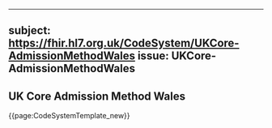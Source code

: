 
---
subject: https://fhir.hl7.org.uk/CodeSystem/UKCore-AdmissionMethodWales
issue: UKCore-AdmissionMethodWales
---
## UK Core Admission Method Wales

{{page:CodeSystemTemplate_new}}
    

